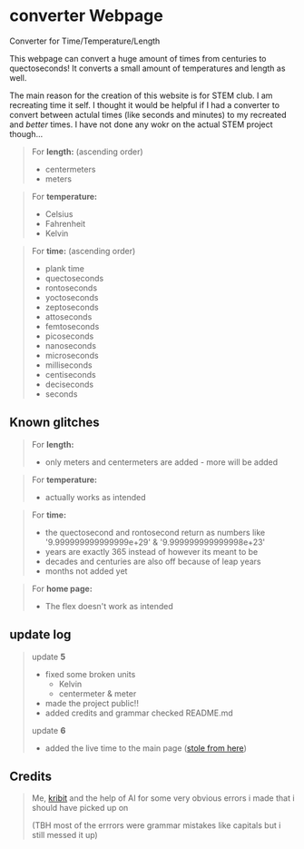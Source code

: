 # converter Webpage
Converter for Time/Temperature/Length

This webpage can convert a huge amount of times from centuries to quectoseconds! It converts a small amount of temperatures and length as well. 

The main reason for the creation of this website is for STEM club. I am recreating time it self. I thought it would be helpful if I had a converter to convert between actulal times (like seconds and minutes) to my recreated and *better* times. I have not done any wokr on the actual STEM project though... 

> For **length:** (ascending order)
> - centermeters
> - meters

> For **temperature:** 
> - Celsius
> - Fahrenheit
> - Kelvin

> For **time:** (ascending order)
> - plank time
> - quectoseconds
> - rontoseconds
> - yoctoseconds
> - zeptoseconds
> - attoseconds
> - femtoseconds
> - picoseconds
> - nanoseconds
> - microseconds
> - milliseconds
> - centiseconds
> - deciseconds
> - seconds

## Known glitches

> For **length:**
> - only meters and centermeters are added - more will be added

> For **temperature:**
> - actually works as intended

> For **time:**
> - the quectosecond and rontosecond return as numbers like '9.999999999999999e+29' & '9.999999999999998e+23'
> - years are exactly 365 instead of however its meant to be 
> - decades and centuries are also off because of leap years
> - months not added yet

> For **home page:**
> - The flex doesn't work as intended

## update log
 
> update **5**
> - fixed some broken units
>   - Kelvin
>   - centermeter & meter
> - made the project public!!
> - added credits and grammar checked README.md
>
> update **6**
> - added the live time to the main page ([stole from here](https://iq.opengenus.org/display-live-time-and-date-in-html/))

## Credits

> Me, [kribit](https://linktr.ee/kribit) and the help of AI for some very obvious errors i made that i should have picked up on 
>
> (TBH most of the errrors were grammar mistakes like capitals but i still messed it up)

